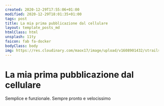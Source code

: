 ```yaml
---
created: 2020-12-29T17:55:06+01:00
modified: 2020-12-29T18:01:35+01:00
tags: post
title: La mia prima pubblicazione dal cellulare
layout: template_posts_md
htmlClass: html
unsplash: 11ty
faicon: fab fa-docker
bodyClass: body
img: https://res.cloudinary.com/maox17/image/upload/v1608901432/strails/logo468_t_puc73x.png
---
```


# La mia prima pubblicazione dal cellulare

Semplice e funzionale.
Sempre pronto e velocissimo
